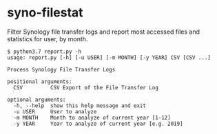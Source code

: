 # syno-filestat

Filter Synology file transfer logs and report most accessed files and statistics for user, by month.

```
$ python3.7 report.py -h
usage: report.py [-h] [-u USER] [-m MONTH] [-y YEAR] CSV [CSV ...]

Process Synology File Transfer Logs

positional arguments:
  CSV         CSV Export of the File Transfer Log

optional arguments:
  -h, --help  show this help message and exit
  -u USER     User to analyze
  -m MONTH    Month to analyze of current year [1-12]
  -y YEAR     Year to analyze of current year [e.g. 2019]
```

